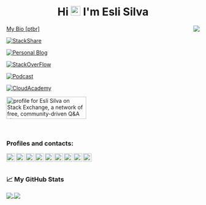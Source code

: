 <h1 align="center">Hi <img src="https://media.giphy.com/media/hvRJCLFzcasrR4ia7z/giphy.gif" width="25px"> I'm Esli Silva</h1>

<img align="right" src="https://media.giphy.com/media/z5iCvo1oCbqt7ukMQs/giphy.gif">

<p align="left">

[My Bio [ptbr]](https://esli.blog.br/me/)

[![StackShare](https://img.shields.io/badge/MyTech-StackShare-green?style=for-the-badge&logo=stackshare)](https://stackshare.io/Esl1h)

[![Personal Blog](https://img.shields.io/badge/My%20Blog-esli.blog.br-blue?style=for-the-badge&logo=hashnode)](https://esli.blog.br)

[![StackOverFlow](https://img.shields.io/badge/Profile-StackOverFlow-orange?style=for-the-badge&logo=stackoverflow)](https://stackoverflow.com/users/4122311/esli-silva?tab=profile)


[![Podcast](https://img.shields.io/badge/Podcast-Sysadmin/SRE-blueviolet?style=for-the-badge&logo=anchor)](https://anchor.fm/esl1h)


[![CloudAcademy](https://img.shields.io/badge/My-CloudAcademy-blue?style=for-the-badge)](https://cloudacademy.com/profile/7160ca43-3248-48a5-beb1-44533e78bf00)


<a href="https://stackoverflow.com/users/4122311/esli-silva" target=”_blank”><img src="https://stackexchange.com/users/flair/4974728.png" width="208" height="58" alt="profile for Esli Silva on Stack Exchange, a network of free, community-driven Q&amp;A sites" title="profile for Esli Silva on Stack Exchange, a network of free, community-driven Q&amp;A sites" /></a>

</p>
<br/>


<h3 align="left">Profiles and contacts:</h3>

<p align="center">
<a href="https://stackshare.io/Esl1h" target="_blank">
  <img align="left" alt="Esli Silva | My Stack" width="22px" src="https://cdn.jsdelivr.net/npm/simple-icons@3.1.0/icons/stackshare.svg" />
</a> 
<a href="https://twitter.com/esli_nux" target="_blank">
  <img align="left" alt="Esli Silva | Twitter" width="22px" src="https://cdn.jsdelivr.net/npm/simple-icons@v3/icons/twitter.svg" />
</a> 
<a href="https://www.linkedin.com/in/eslih" target="_blank">
  <img align="left" alt="Linkedin" width="22px" src="https://cdn.jsdelivr.net/npm/simple-icons@v3/icons/linkedin.svg" />
</a> 
<a href="https://stackoverflow.com/users/4122311/esli-silva" target="_blank">
  <img align="left" alt="StackOverFlow" width="22px" src="https://cdn.jsdelivr.net/npm/simple-icons@3.1.0/icons/stackoverflow.svg" />
</a> 
<a href="https://youtube.com/@eslih" target="_blank">
  <img align="left" alt="Youtube" width="22px" src="https://cdn.jsdelivr.net/npm/simple-icons@3.1.0/icons/youtube.svg" />
</a> 
<a href="https://medium.com/@esl1h" target="_blank">
  <img align="left" alt="Medium" width="22px" src="https://cdn.jsdelivr.net/npm/simple-icons@3.1.0/icons/medium.svg" />
</a> 
<a href="https://steamcommunity.com/id/esl1h" target="_blank">
  <img align="left" alt="Steam" width="22px" src="https://cdn.jsdelivr.net/npm/simple-icons@3.1.0/icons/steam.svg" />
</a> 
<a href="https://anchor.fm/esl1h" target="_blank">
  <img align="left" alt="Podcast" width="22px" src="https://cdn.jsdelivr.net/npm/simple-icons@3.1.0/icons/anchor.svg" />
</a> 
<a href="https://esli.blog.br/" target="_blank">
  <img align="left" alt="Blog Pessoal" width="22px" src="https://cdn.jsdelivr.net/npm/simple-icons@3.1.0/icons/hashnode.svg" />
</a> 
</p>
<br/> 
<br/>

### &#x1f4c8; My GitHub Stats

<p align="left"><a href="https://github.com/Esl1h/Esl1h">
<img align="center" src="https://github-readme-stats.vercel.app/api?username=Esl1h&show_icons=true&title_color=fff&icon_color=79ff97&text_color=9f9f9f&bg_color=151515">
</a> 
<a href="https://github.com/Esl1h/Esl1h">
<img align="center" src="https://github-readme-stats.vercel.app/api/top-langs/?username=Esl1h&layout=compact&theme=dark">
</a></p>

<br>
